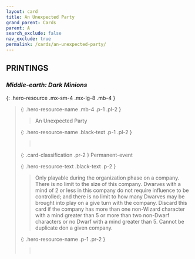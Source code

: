 ```yaml
---
layout: card
title: An Unexpected Party
grand_parent: Cards
parent: A
search_exclude: false
nav_exclude: true
permalink: /cards/an-unexpected-party/
---
```


## PRINTINGS


### _Middle-earth: Dark Minions_

{: .hero-resource .mx-sm-4 .mx-lg-8 .mb-4 }
> {: .hero-resource-name .mb-4 .p-1 .pl-2 }
> > <div class="card-mp"></div>
> > <div class="card-name">An Unexpected Party</div>
>
> {: .hero-resource-name .black-text .p-1 .pl-2 }
> > &nbsp;
>
> {: .card-classification .pr-2 }
> Permanent-event
>
> {: .hero-resource-text .black-text .p-2 }
> > Only playable during the organization phase on a company. There is no limit to the size of this company. Dwarves with a mind of 2 or less in this company do not require influence to be controlled; and there is no limit to how many Dwarves may be brought into play on a give turn with the company. Discard this card if the company has more than one non-Wizard character with a mind greater than 5 or more than two non-Dwarf characters or no Dwarf with a mind greater than 5. Cannot be duplicate don a given company.  
> 
> {: .hero-resource-name .p-1 .pr-2 }
> > <div class="card-shield"></div>
> > <div class="card-corruption">&nbsp;</div>
